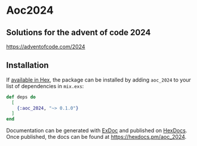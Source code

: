 # Aoc2024

## Solutions for the advent of code 2024
https://adventofcode.com/2024

## Installation

If [available in Hex](https://hex.pm/docs/publish), the package can be installed
by adding `aoc_2024` to your list of dependencies in `mix.exs`:

```elixir
def deps do
  [
    {:aoc_2024, "~> 0.1.0"}
  ]
end
```

Documentation can be generated with [ExDoc](https://github.com/elixir-lang/ex_doc)
and published on [HexDocs](https://hexdocs.pm). Once published, the docs can
be found at <https://hexdocs.pm/aoc_2024>.

